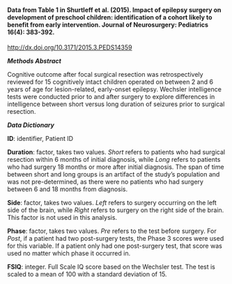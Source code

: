 #### Data from Table 1 in Shurtleff et al. (2015). Impact of epilepsy surgery on development of preschool children: identification of a cohort likely to benefit from early intervention. Journal of Neurosurgery: Pediatrics 16(4): 383-392. 

http://dx.doi.org/10.3171/2015.3.PEDS14359

***Methods Abstract***

Cognitive outcome after focal surgical resection was retrospectively reviewed for 15 cognitively intact children operated on between 2 and 6 years of age for lesion-related, early-onset epilepsy. Wechsler intelligence tests were conducted prior to and after surgery to explore differences in intelligence between short versus long duration of seizures prior to surgical resection.

***Data Dictionary***

**ID**: identifier, Patient ID

**Duration**: factor, takes two values. *Short* refers to patients who had surgical resection within 6 months of initial diagnosis, while *Long* refers to patients who had surgery 18 months or more after initial diagnosis. The span of time between short and long groups is an artifact of the study’s population and was not pre-determined, as there were no patients who had surgery between 6 and 18 months from diagnosis.

**Side**: factor, takes two values. *Left* refers to surgery occurring on the left side of the brain, while *Right* refers to surgery on the right side of the brain. This factor is not used in this analysis.

**Phase**: factor, takes two values. *Pre* refers to the test before surgery. For *Post*, if a patient had two post-surgery tests, the Phase 3 scores were used for this variable. If a patient only had one post-surgery test, that score was used no matter which phase it occurred in.

**FSIQ**: integer. Full Scale IQ score based on the Wechsler test. The test is scaled to a mean of 100 with a standard deviation of 15.
